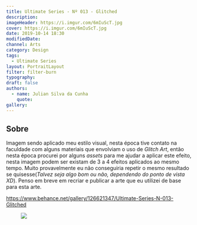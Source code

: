 ```yaml
---
title: Ultimate Series - Nº 013 - Glitched
description:
imageHeader: https://i.imgur.com/6mIuScT.jpg
cover: https://i.imgur.com/6mIuScT.jpg
date: 2019-10-14 18:30
modifiedDate:
channel: Arts
category: Design
tags:
  - Ultimate Series
layout: PortraitLayout
filter: filter-burn
typography:
draft: false
authors:
  - name: Julian Silva da Cunha
    quote:
gallery:
---
```


## Sobre

Imagem sendo aplicado meu estilo visual, nesta época tive contato na faculdade com alguns materiais que envolviam o uso de _Glitch Art_, então nesta época procurei por alguns _assets_ para me ajudar a aplicar este efeito, nesta imagem podem ser existam de 3 a 4 efeitos aplicados ao mesmo tempo. Muito provavelmente eu não conseguiria repetir o mesmo resultado se quisesse(_Talvez seja algo bom ou não, dependendo do ponto de vista XD_). Penso em breve em recriar e publicar a arte que eu utilizei de base para esta arte.

https://www.behance.net/gallery/126621347/Ultimate-Series-N-013-Glitched

<figure>
	<img src="https://i.imgur.com/6mIuScT.jpg" className="max-w-none mx-auto block"/>
</figure>
